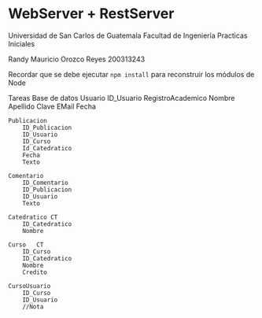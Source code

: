 # WebServer + RestServer
Universidad de San Carlos de Guatemala
Facultad de Ingeniería
Practicas Iniciales

Randy Mauricio Orozco Reyes
200313243

Recordar que se debe ejecutar ```npm install``` para reconstruir los módulos de Node

Tareas
Base de datos
    Usuario
        ID_Usuario
        RegistroAcademico
        Nombre
        Apellido
        Clave
        EMail
        Fecha

    Publicacion
        ID_Publicacion
        ID_Usuario
        ID_Curso
        Id_Catedratico
        Fecha
        Texto

    Comentario
        ID_Comentario
        ID_Publicacion
        ID_Usuario
        Texto

    Catedratico CT
        ID_Catedratico
        Nombre

    Curso   CT
        ID_Curso
        ID_Catedratico
        Nombre
        Credito

    CursoUsuario
        ID_Curso
        ID_Usuario
        //Nota